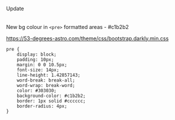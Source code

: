 Update
######

New bg colour in `<pre>` formatted areas - #c1b2b2

https://53-degrees-astro.com/theme/css/bootstrap.darkly.min.css

```
pre {
    display: block;
    padding: 10px;
    margin: 0 0 10.5px;
    font-size: 14px;
    line-height: 1.42857143;
    word-break: break-all;
    word-wrap: break-word;
    color: #303030;
    background-color: #c1b2b2;
    border: 1px solid #cccccc;
    border-radius: 4px;
}
```
